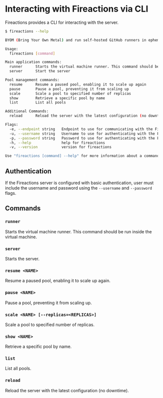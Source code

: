 # Interacting with Fireactions via CLI

Fireactions provides a CLI for interacting with the server.

```bash
$ fireactions --help

BYOM (Bring Your Own Metal) and run self-hosted GitHub runners in ephemeral, fast and secure Firecracker based virtual machines.

Usage:
  fireactions [command]

Main application commands:
  runner      Starts the virtual machine runner. This command should be run inside the virtual machine.
  server      Start the server

Pool management commands:
  resume      Resume a paused pool, enabling it to scale up again
  pause       Pause a pool, preventing it from scaling up
  scale       Scale a pool to specified number of replicas
  show        Retrieve a specific pool by name
  list        List all pools

Additional Commands:
  reload      Reload the server with the latest configuration (no downtime)

Flags:
  -e, --endpoint string   Endpoint to use for communicating with the Fireactions API. (default "http://127.0.0.1:8080")
  -u, --username string   Username to use for authenticating with the Fireactions API.
  -p, --password string   Password to use for authenticating with the Fireactions API.
  -h, --help              help for fireactions
  -v, --version           version for fireactions

Use "fireactions [command] --help" for more information about a command.
```

## Authentication

If the Fireactions server is configured with basic authentication, user must include the username and password using the `--username` and `--password` flags.

## Commands

### `runner`

Starts the virtual machine runner. This command should be run inside the virtual machine.

### `server`

Starts the server.

### `resume <NAME>`

Resume a paused pool, enabling it to scale up again.

### `pause <NAME>`

Pause a pool, preventing it from scaling up.

### `scale <NAME> [--replicas=<REPLICAS>]`

Scale a pool to specified number of replicas.

### `show <NAME>`

Retrieve a specific pool by name.

### `list`

List all pools.

### `reload`

Reload the server with the latest configuration (no downtime).
